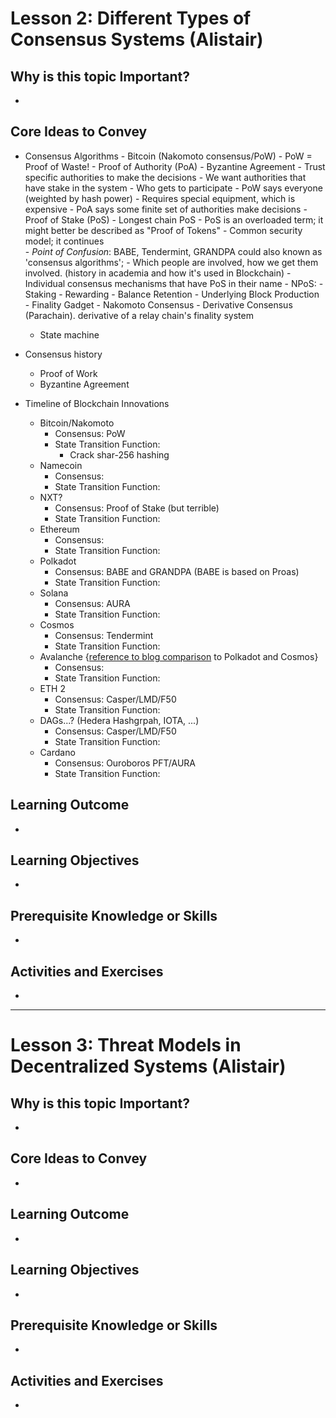 
# Lesson 2: Different Types of Consensus Systems (Alistair)

## Why is this topic Important?

- 

## Core Ideas to Convey

- Consensus Algorithms
        - Bitcoin (Nakomoto consensus/PoW)
            - PoW = Proof of Waste!
        - Proof of Authority (PoA)
            - Byzantine Agreement
            - Trust specific authorities to make the decisions
            - We want authorities that have stake in the system
            - Who gets to participate
                - PoW says everyone (weighted by hash power)
                - Requires special equipment, which is expensive
                - PoA says some finite set of authorities make decisions
        - Proof of Stake (PoS)
            - Longest chain PoS
            - PoS is an overloaded term; it might better be described as "Proof of Tokens"
            - Common security model; it continues   
        - *Point of Confusion*: BABE, Tendermint, GRANDPA could also known as 'consensus algorithms'; 
                - Which people are involved, how we get them involved.
        (history in academia and how it's used in Blockchain) 
        - Individual consensus mechanisms that have PoS in their name
        - NPoS: 
            - Staking
            - Rewarding
            - Balance Retention
            - Underlying Block Production
            - Finality Gadget
            - Nakomoto Consensus
            - Derivative Consensus (Parachain). derivative of a relay chain's finality system
    - State machine
- Consensus history
	- Proof of Work 
	- Byzantine Agreement

- Timeline of Blockchain Innovations
    - Bitcoin/Nakomoto
        - Consensus: PoW
        - State Transition Function: 
            - Crack shar-256 hashing
    - Namecoin
        - Consensus:
        - State Transition Function:
    - NXT?
        - Consensus: Proof of Stake (but terrible)
        - State Transition Function:
    - Ethereum
        - Consensus:
        - State Transition Function: 
    - Polkadot
        - Consensus: BABE and GRANDPA (BABE is based on Proas)
        - State Transition Function:
    - Solana
        - Consensus: AURA
        - State Transition Function:
    - Cosmos
        - Consensus: Tendermint
        - State Transition Function: 
    - Avalanche {[reference to blog comparison](https://medium.com/@arikan/a-comparison-of-heterogeneous-blockchain-networks-4bf7ff2fe279) to Polkadot and Cosmos}
        - Consensus: 
        - State Transition Function: 
    -  ETH 2
        - Consensus: Casper/LMD/F50
        - State Transition Function:
    - DAGs...? (Hedera Hashgrpah, IOTA, ...)
        - Consensus: Casper/LMD/F50
        - State Transition Function:
    - Cardano
        - Consensus: Ouroboros PFT/AURA
        - State Transition Function:

## Learning Outcome

- 

## Learning Objectives

- 

## Prerequisite Knowledge or Skills

- 

## Activities and Exercises

-

--- 

# Lesson 3: Threat Models in Decentralized Systems (Alistair)

## Why is this topic Important?

- 

## Core Ideas to Convey

- 

## Learning Outcome

- 

## Learning Objectives

- 

## Prerequisite Knowledge or Skills

- 

## Activities and Exercises

-
